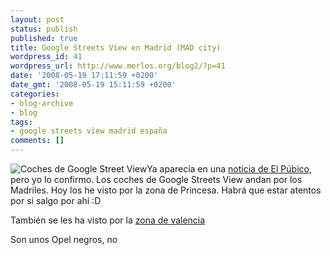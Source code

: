 ```yaml
---
layout: post
status: publish
published: true
title: Google Streets View en Madrid (MAD city)
wordpress_id: 41
wordpress_url: http://www.merlos.org/blog2/?p=41
date: '2008-05-19 17:11:59 +0200'
date_gmt: '2008-05-19 15:11:59 +0200'
categories:
- blog-archive
- blog
tags:
- google streets view madrid españa
comments: []
---
```

<p><img class="alignright" src="http://www.publico.es/resources/archivos/2008/5/15/1210882532758StreetViewGoogledn.jpg" alt="Coches de Google Street View" />Ya aparecía en una <a title="Noticia sobre google streets view" href="http://www.publico.es/ciencias/081998/coches/google/aqui">noticia de El Púbico</a>, pero yo lo confirmo. Los coches de Google Streets View andan por los Madriles. Hoy los he visto por la zona de Princesa. Habrá que estar atentos por si salgo por ahí :D</p>
<p>También se les ha visto por la <a title="por valencia" href="http://www.labrujulainquieta.es/archives/viajes/los-coches-de-google-maps">zona de valencia </a></p>
<p>Son unos Opel negros, no</p>
